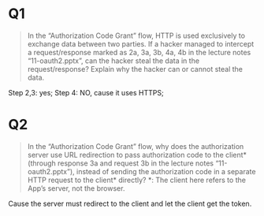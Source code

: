 # Q1

> In the “Authorization Code Grant” flow, HTTP is used exclusively to exchange data between two parties. If a hacker managed to intercept a request/response marked as 2a, 3a, 3b, 4a, 4b in the lecture notes “11-oauth2.pptx”, can the hacker steal the data in the request/response? Explain why the hacker can or cannot steal the data.

Step 2,3: yes;
Step 4: NO, cause it uses HTTPS;

# Q2

> In the “Authorization Code Grant” flow, why does the authorization server use URL redirection to pass authorization code to the client* (through response 3a and request 3b in the lecture notes “11-oauth2.pptx”), instead of sending the authorization code in a separate HTTP request to the client* directly?
  *: The client here refers to the App’s server, not the browser.
  
Cause the server must redirect to the client and let the client get the token.
